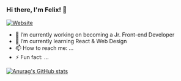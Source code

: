 ### Hi there, I'm Felix! 👋

[![Website](https://img.shields.io/website?label=codeSTACKr.com&style=for-the-badge&url=https%3A%2F%2Fcodestackr.com)](#)

- 🔭 I’m currently working on becoming a Jr. Front-end Developer
- 🌱 I’m currently learning React & Web Design
- 📫 How to reach me: ...
- ⚡ Fun fact: ...

[![Anurag's GitHub stats](https://github-readme-stats.vercel.app/api?username=felixmacaspac)](https://github.com/anuraghazra/github-readme-stats)
